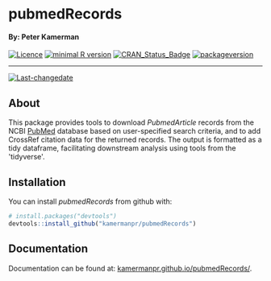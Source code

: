 # pubmedRecords

#### By: Peter Kamerman

[![Licence](https://img.shields.io/badge/licence-MIT+-lightgrey.svg)](http://choosealicense.com/) [![minimal R version](https://img.shields.io/badge/R%3E%3D-3.3.0-6666ff.svg)](https://cran.r-project.org/) [![CRAN\_Status\_Badge](http://www.r-pkg.org/badges/version/pubmedRecords)](https://cran.r-project.org/package=pubmedRecords) [![packageversion](https://img.shields.io/badge/Package%20version-0.1.7-orange.svg?style=flat-square)](commits/master)

------------------------------------------------------------------------

[![Last-changedate](https://img.shields.io/badge/last%20change-2023--01--11-yellowgreen.svg)](/commits/master)

## About

This package provides tools to download _PubmedArticle_ records from the NCBI [PubMed](https://www.ncbi.nlm.nih.gov/pubmed/) database based on user-specified search criteria, and to add CrossRef citation data for the returned records. The output is formatted as a tidy dataframe, facilitating downstream analysis using tools from the 'tidyverse'.

## Installation

You can install _pubmedRecords_ from github with:

``` r
# install.packages("devtools")
devtools::install_github("kamermanpr/pubmedRecords")
```

## Documentation

Documentation can be found at: [kamermanpr.github.io/pubmedRecords/](https://kamermanpr.github.io/pubmedRecords/).
